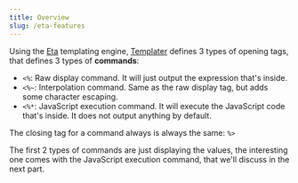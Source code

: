 ```yaml
---
title: Overview
slug: /eta-features
---
```


Using the [Eta](https://eta.js.org/) templating engine, [Templater](https://github.com/SilentVoid13/Templater) defines 3 types of opening tags, that defines 3 types of **commands**:

- `<%`:  Raw display command. It will just output the expression that's inside.
- `<%~`: Interpolation command. Same as the raw display tag, but adds some character escaping.
- `<%*`: JavaScript execution command. It will execute the JavaScript code that's inside. It does not output anything by default.

The closing tag for a command always is always the same: `%>`

The first 2 types of commands are just displaying the values, the interesting one comes with the JavaScript execution command, that we'll discuss in the next part.